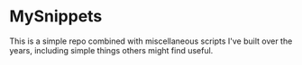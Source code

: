 # MySnippets
This is a simple repo combined with miscellaneous scripts I've built over the years, including simple things others might find useful.

